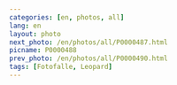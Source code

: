 ```yaml
---
categories: [en, photos, all]
lang: en
layout: photo
next_photo: /en/photos/all/P0000487.html
picname: P0000488
prev_photo: /en/photos/all/P0000490.html
tags: [Fotofalle, Leopard]
---
```

